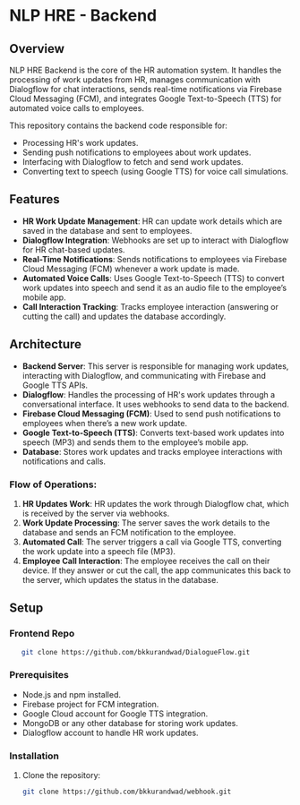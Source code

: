 # NLP HRE - Backend

## Overview
NLP HRE Backend is the core of the HR automation system. It handles the processing of work updates from HR, manages communication with Dialogflow for chat interactions, sends real-time notifications via Firebase Cloud Messaging (FCM), and integrates Google Text-to-Speech (TTS) for automated voice calls to employees.

This repository contains the backend code responsible for:
- Processing HR's work updates.
- Sending push notifications to employees about work updates.
- Interfacing with Dialogflow to fetch and send work updates.
- Converting text to speech (using Google TTS) for voice call simulations.

## Features
- **HR Work Update Management**: HR can update work details which are saved in the database and sent to employees.
- **Dialogflow Integration**: Webhooks are set up to interact with Dialogflow for HR chat-based updates.
- **Real-Time Notifications**: Sends notifications to employees via Firebase Cloud Messaging (FCM) whenever a work update is made.
- **Automated Voice Calls**: Uses Google Text-to-Speech (TTS) to convert work updates into speech and send it as an audio file to the employee’s mobile app.
- **Call Interaction Tracking**: Tracks employee interaction (answering or cutting the call) and updates the database accordingly.

## Architecture
- **Backend Server**: This server is responsible for managing work updates, interacting with Dialogflow, and communicating with Firebase and Google TTS APIs.
- **Dialogflow**: Handles the processing of HR's work updates through a conversational interface. It uses webhooks to send data to the backend.
- **Firebase Cloud Messaging (FCM)**: Used to send push notifications to employees when there’s a new work update.
- **Google Text-to-Speech (TTS)**: Converts text-based work updates into speech (MP3) and sends them to the employee’s mobile app.
- **Database**: Stores work updates and tracks employee interactions with notifications and calls.

### Flow of Operations:
1. **HR Updates Work**: HR updates the work through Dialogflow chat, which is received by the server via webhooks.
2. **Work Update Processing**: The server saves the work details to the database and sends an FCM notification to the employee.
3. **Automated Call**: The server triggers a call via Google TTS, converting the work update into a speech file (MP3).
4. **Employee Call Interaction**: The employee receives the call on their device. If they answer or cut the call, the app communicates this back to the server, which updates the status in the database.

## Setup

### Frontend Repo
```bash
   git clone https://github.com/bkkurandwad/DialogueFlow.git
```

### Prerequisites
- Node.js and npm installed.
- Firebase project for FCM integration.
- Google Cloud account for Google TTS integration.
- MongoDB or any other database for storing work updates.
- Dialogflow account to handle HR work updates.

### Installation

1. Clone the repository:
   ```bash
   git clone https://github.com/bkkurandwad/webhook.git
   ```
